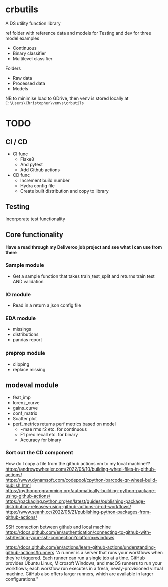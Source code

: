 # crbutils
A DS utility function library


ref folder with reference data and models for Testing and dev for three model examples
* Continuous
* Binary classifier
* Multilevel classifier

 Folders
 * Raw data
 * Processed data
 * Models 
        
   

NB to minimise load to GDrive, then venv is stored locally at
`C:\Users\Christopher\venvs\crbutils`



# TODO

## CI / CD
* CI func
  * Flake8
  * And pytest
  * Add Github actions
* CD func
  * Increment build number
  * Hydra config file
  * Create built distribution and copy to library



## Testing
Incorporate test functionality



## Core functionality
**Have a read through my Deliveroo job project and see what I can use from there**

### Sample module
* Get a sample function that takes train_test_split and returns train test AND validation

### IO module
* Read in a return a json config file

### EDA module
* missings
* distributions
* pandas report

### preprop module 
* clipping
* replace missing



## modeval module
* feat_imp
* lorenz_curve
* gains_curve
* conf_matrix
* Scatter plot
* perf_metrics returns perf metrics based on model
	* ~mae rms r2 etc. for continuous
	* F1 prec recall etc. for binary
	* Accuracy for binary 



### Sort out the CD component
How do I copy a file from the github actions vm to my local machine??  
https://andrewpwheeler.com/2022/05/10/building-wheel-files-in-github-actions/  
https://www.dynamsoft.com/codepool/cpython-barcode-qr-wheel-build-publish.html  
https://pythonprogramming.org/automatically-building-python-package-using-github-actions/  
https://packaging.python.org/en/latest/guides/publishing-package-distribution-releases-using-github-actions-ci-cd-workflows/  
https://www.seanh.cc/2022/05/21/publishing-python-packages-from-github-actions/  

SSH connection between github and local machine
https://docs.github.com/en/authentication/connecting-to-github-with-ssh/testing-your-ssh-connection?platform=windows

https://docs.github.com/en/actions/learn-github-actions/understanding-github-actions#runners
"A runner is a server that runs your workflows when they're triggered. Each runner can run a single job at a time. 
GitHub provides Ubuntu Linux, Microsoft Windows, and macOS runners to run your workflows; each workflow run executes in 
a fresh, newly-provisioned virtual machine. GitHub also offers larger runners, which are available in larger 
configurations."


